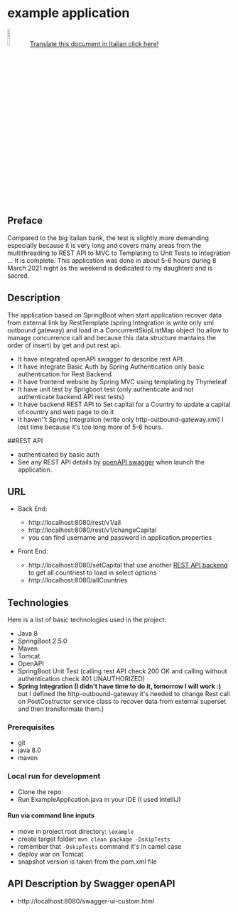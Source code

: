 # example application

<span style="vertical-align: middle;"><img src="https://www.bandiere-mondo.it/data/flags/emoji/facebook/256x256/it.png" width="10%" height="10%" alt="Traduci questo documento in Italiano">[Translate this document in Italian click here!](http://translate.google.com/translate?js=n&sl=auto&tl=it-IT&u=https://raw.githubusercontent.com/vincenzomazzotta/countries-routing-example/master/README.md)

## Preface
Compared to the big italian bank, the test is slightly more demanding especially because it is very long and covers many areas from the multithreading to REST API to MVC to Templating to Unit Tests to Integration ...
It is complete.
This application was done in about 5-6 hours during 8 March 2021 night as the weekend is dedicated to my daughters and is sacred.

## Description
The application based on SpringBoot when start application recover data from external link by RestTemplate (spring Integration is write only xml outbound gateway) and load
in a ConcurrentSkipListMap object (to allow to manage concurrence call and because this data structure mantains the order of insert) by get and put rest api.

- It have integrated openAPI swagger to describe rest API.
- It have integrate Basic Auth by Spring Authentication only basic authentication for Rest Backend
- It have frontend website by Spring MVC using templating by Thymeleaf
- It have unit test by Sprigboot test (only authenticate and not authenticate backend API rest tests)
- It have backend REST API to Set capital for a Country to update a capital of country and web page to do it
- It haven''t Spring Integration (write only http-outbound-gateway.xml) I lost time because it's too long more of 5-6 hours.

##REST API
- authenticated by basic auth
- See any REST API details by [openAPI swagger](http://localhost:8080/swagger-ui-custom.html) when launch the application. 

## URL

- Back End:
    - http://localhost:8080/rest/v1/all
    - http://localhost:8080/rest/v1/changeCapital
    - you can find username and password in application.properties

- Front End:
    - http://localhost:8080/setCapital that use another [REST API backend](http://localhost:8080/rest/v1/getCountryList) to get all countriest to load in select options
    - http://localhost:8080/allCountries

## Technologies

Here is a list of basic technologies used in the project:

- Java 8
- SpringBoot 2.5.0
- Maven
- Tomcat
- OpenAPI
- SpringBoot Unit Test (calling rest API check 200 OK and calling without authentication check 401 UNAUTHORIZED)
- **Spring Integration (I didn't have time to do it, tomorrow I will work :)** but I defined the http-outbound-gateway it's needed to change Rest call on PostCostructor service class to recover data from external superset and then transformate them.)

### Prerequisites

- git
- java 8.0
- maven

### Local run for development

- Clone the repo
- Run ExampleApplication.java in your IDE (I used IntelliJ)

#### Run via command line inputs

- move in project root directory: `\example`
- create target folder: `mvn clean package -DskipTests`
- remember that `-DskipTests` command it's in camel case
- deploy war on Tomcat
- snapshot version is taken from the pom.xml file

## API Description by Swagger openAPI
- http://localhost:8080/swagger-ui-custom.html

